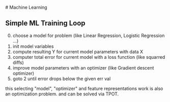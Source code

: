 # Machine Learning 

## Simple ML Training Loop

0. choose a model for problem (like Linear Regression, Logistic Regression ...)
1. init model variables
2. compute resulting Y for current model parameters with data X
3. computer total error for current model with a loss function (like squarred diffs)
4. improve model parameters with an optimizer (like Gradient descent optimizer)
5. goto 2 until error drops below the given err val

this selecting "model", "optimizer" and feature representations work is also an optimization problem. and can be solved via TPOT.
